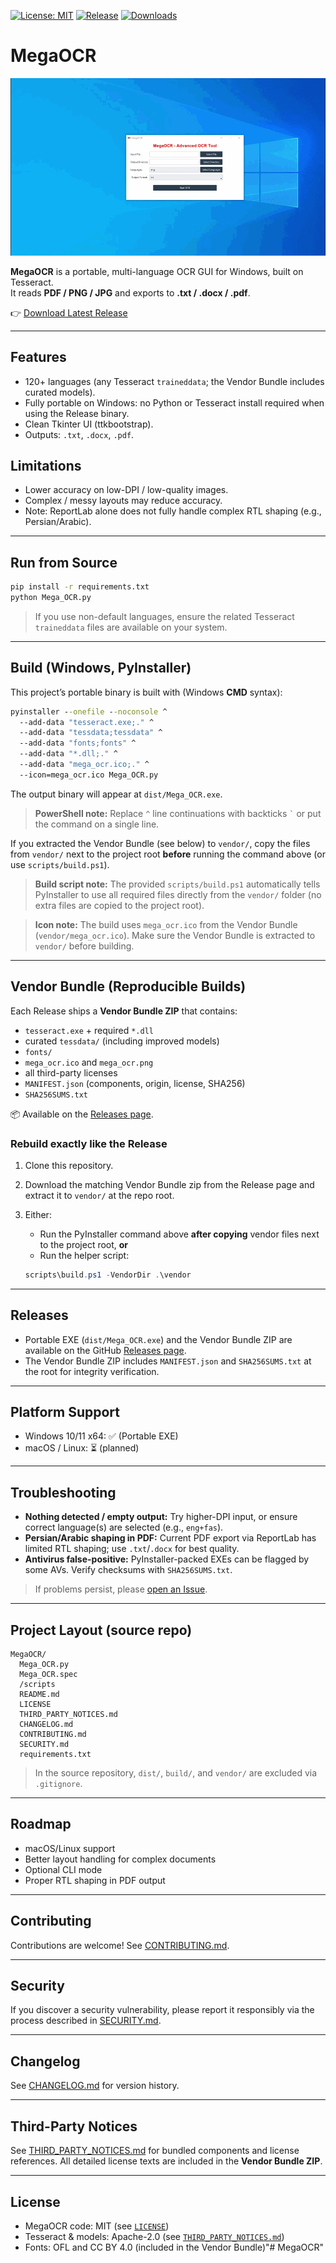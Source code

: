 [![License: MIT](https://img.shields.io/badge/License-MIT-yellow.svg)](LICENSE)
[![Release](https://img.shields.io/github/v/release/Megahertz418/MegaOCR)](../../releases)
[![Downloads](https://img.shields.io/github/downloads/Megahertz418/MegaOCR/total.svg)](../../releases)

# MegaOCR

![MegaOCR UI](docs/User%20Interface.gif)

**MegaOCR** is a portable, multi-language OCR GUI for Windows, built on Tesseract.  
It reads **PDF / PNG / JPG** and exports to **.txt / .docx / .pdf**.

👉 [Download Latest Release](../../releases/latest)

---

## Features
- 120+ languages (any Tesseract `traineddata`; the Vendor Bundle includes curated models).
- Fully portable on Windows: no Python or Tesseract install required when using the Release binary.
- Clean Tkinter UI (ttkbootstrap).
- Outputs: `.txt`, `.docx`, `.pdf`.

## Limitations
- Lower accuracy on low-DPI / low-quality images.
- Complex / messy layouts may reduce accuracy.
- Note: ReportLab alone does not fully handle complex RTL shaping (e.g., Persian/Arabic).

---

## Run from Source

```bash
pip install -r requirements.txt
python Mega_OCR.py
````

> If you use non-default languages, ensure the related Tesseract `traineddata` files are available on your system.

---

## Build (Windows, PyInstaller)

This project’s portable binary is built with (Windows **CMD** syntax):

```bat
pyinstaller --onefile --noconsole ^
  --add-data "tesseract.exe;." ^
  --add-data "tessdata;tessdata" ^
  --add-data "fonts;fonts" ^
  --add-data "*.dll;." ^
  --add-data "mega_ocr.ico;." ^
  --icon=mega_ocr.ico Mega_OCR.py
```

The output binary will appear at `dist/Mega_OCR.exe`.

> **PowerShell note:** Replace `^` line continuations with backticks `` ` `` or put the command on a single line.

If you extracted the Vendor Bundle (see below) to `vendor/`, copy the files from `vendor/` next to the project root **before** running the command above (or use `scripts/build.ps1`).

> **Build script note:** The provided `scripts/build.ps1` automatically tells PyInstaller to use all required files directly from the `vendor/` folder (no extra files are copied to the project root).

> **Icon note:** The build uses `mega_ocr.ico` from the Vendor Bundle (`vendor/mega_ocr.ico`). Make sure the Vendor Bundle is extracted to `vendor/` before building.

---

## Vendor Bundle (Reproducible Builds)

Each Release ships a **Vendor Bundle ZIP** that contains:

* `tesseract.exe` + required `*.dll`
* curated `tessdata/` (including improved models)
* `fonts/`
* `mega_ocr.ico` and `mega_ocr.png`
* all third-party licenses
* `MANIFEST.json` (components, origin, license, SHA256)
* `SHA256SUMS.txt`

📦 Available on the [Releases page](../../releases).

### Rebuild exactly like the Release

1. Clone this repository.
2. Download the matching Vendor Bundle zip from the Release page and extract it to `vendor/` at the repo root.
3. Either:

   * Run the PyInstaller command above **after copying** vendor files next to the project root, **or**
   * Run the helper script:

   ```powershell
   scripts\build.ps1 -VendorDir .\vendor
   ```

---

## Releases

* Portable EXE (`dist/Mega_OCR.exe`) and the Vendor Bundle ZIP are available on the GitHub [Releases page](../../releases).
* The Vendor Bundle ZIP includes `MANIFEST.json` and `SHA256SUMS.txt` at the root for integrity verification.

---

## Platform Support

* Windows 10/11 x64: ✅ (Portable EXE)
* macOS / Linux: ⏳ (planned)

---

## Troubleshooting

* **Nothing detected / empty output:** Try higher-DPI input, or ensure correct language(s) are selected (e.g., `eng+fas`).
* **Persian/Arabic shaping in PDF:** Current PDF export via ReportLab has limited RTL shaping; use `.txt`/`.docx` for best quality.
* **Antivirus false-positive:** PyInstaller-packed EXEs can be flagged by some AVs. Verify checksums with `SHA256SUMS.txt`.

> If problems persist, please [open an Issue](../../issues).

---

## Project Layout (source repo)

```text
MegaOCR/
  Mega_OCR.py
  Mega_OCR.spec
  /scripts
  README.md
  LICENSE
  THIRD_PARTY_NOTICES.md
  CHANGELOG.md
  CONTRIBUTING.md
  SECURITY.md
  requirements.txt
```

> In the source repository, `dist/`, `build/`, and `vendor/` are excluded via `.gitignore`.

---

## Roadmap

* macOS/Linux support
* Better layout handling for complex documents
* Optional CLI mode
* Proper RTL shaping in PDF output

---

## Contributing

Contributions are welcome! See [CONTRIBUTING.md](./CONTRIBUTING.md).

---

## Security

If you discover a security vulnerability, please report it responsibly via the process described in [SECURITY.md](./SECURITY.md).

---

## Changelog

See [CHANGELOG.md](./CHANGELOG.md) for version history.

---

## Third-Party Notices

See [THIRD\_PARTY\_NOTICES.md](./THIRD_PARTY_NOTICES.md) for bundled components and license references.
All detailed license texts are included in the **Vendor Bundle ZIP**.

---

## License

* MegaOCR code: MIT (see [`LICENSE`](./LICENSE))
* Tesseract & models: Apache-2.0 (see [`THIRD_PARTY_NOTICES.md`](./THIRD_PARTY_NOTICES.md))
* Fonts: OFL and CC BY 4.0 (included in the Vendor Bundle)"# MegaOCR" 
